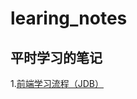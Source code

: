 learing_notes
==============
平时学习的笔记
--------------
1.[前端学习流程（JDB）](webDeveloper_LearingProcess.md)
